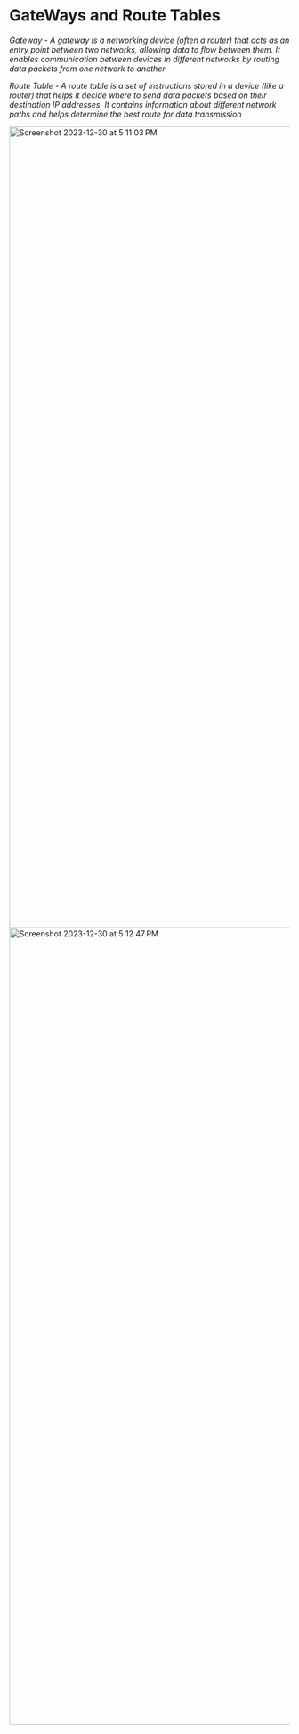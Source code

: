 # GateWays and Route Tables 

_Gateway_ - _A gateway is a networking device (often a router) that acts as an entry point between two networks, allowing data to flow between them. It enables communication between devices in different networks by routing data packets from one network to another_ </br>

_Route Table - A route table is a set of instructions stored in a device (like a router) that helps it decide where to send data packets based on their destination IP addresses. It contains information about different network paths and helps determine the best route for data transmission_

<img width="1440" alt="Screenshot 2023-12-30 at 5 11 03 PM" src="https://github.com/Tushar98644/UniDocX/assets/107763774/611744fa-2aaf-4dd8-9f43-b1557521797a"> </br>
<img width="1433" alt="Screenshot 2023-12-30 at 5 12 47 PM" src="https://github.com/Tushar98644/UniDocX/assets/107763774/11f2b8f8-9879-4c86-9874-350801f17f10">
